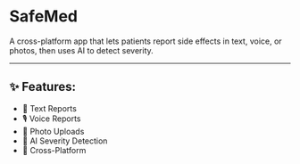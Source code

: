# SafeMed
A cross-platform app that lets patients report side effects in text, voice, or photos, then uses AI to detect severity.

---

## ✨ Features:
- 📄 Text Reports
- 🎙️ Voice Reports
- 📸 Photo Uploads
- 🤖 AI Severity Detection
- 📱 Cross-Platform
